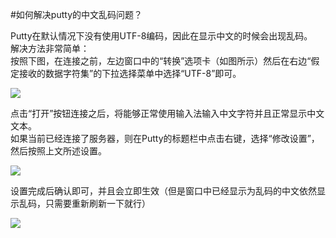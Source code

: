 <!-- --- tag:  云主机 vps putty -->


<!-- --- title: 如何解决putty的中文乱码问题？ -->
#如何解决putty的中文乱码问题？

Putty在默认情况下没有使用UTF-8编码，因此在显示中文的时候会出现乱码。<br>
解决方法非常简单：<br>
按照下图，在连接之前，左边窗口中的“转换”选项卡（如图所示）然后在右边“假定接收的数据字符集”的下拉选择菜单中选择“UTF-8”即可。

![](http://kb.51hosting.com/kb/puttyutf81.png)


点击“打开”按钮连接之后，将能够正常使用输入法输入中文字符并且正常显示中文文本。<br>
如果当前已经连接了服务器，则在Putty的标题栏中点击右键，选择“修改设置”，然后按照上文所述设置。<br>

![](http://kb.51hosting.com/kb/puttyutf82.png)

设置完成后确认即可，并且会立即生效（但是窗口中已经显示为乱码的中文依然显示乱码，只需要重新刷新一下就行）

![](http://kb.51hosting.com/kb/puttyutf83.png)
